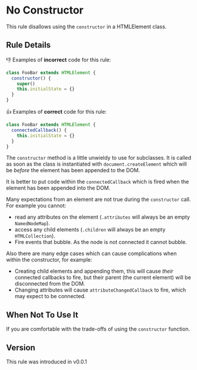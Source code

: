 # No Constructor

This rule disallows using the `constructor` in a HTMLElement class.

## Rule Details

👎 Examples of **incorrect** code for this rule:

```js
class FooBar extends HTMLElement {
  constructor() {
    super()
    this.initialState = {}
  }
}
```

👍 Examples of **correct** code for this rule:

```js
class FooBar extends HTMLElement {
  connectedCallback() {
    this.initialState = {}
  }
}
```

The `constructor` method is a little unwieldy to use for subclasses. It is called as soon as the class is instantiated with `document.createElement` which will be _before_ the element has been appended to the DOM.

It is better to put code within the `connectedCallback` which is fired when the element has been appended into the DOM.

Many expectations from an element are not true during the `constructor` call. For example you cannot:

 - read any attributes on the element (`.attributes` will always be an empty `NamedNodeMap`).
 - access any child elements (`.children` will always be an empty `HTMLCollection`).
 - Fire events that bubble. As the node is not connected it cannot bubble.

Also there are many edge cases which can cause complications when within the constructor, for example:

 - Creating child elements and appending them, this will cause _their_ connected callbacks to fire, but their parent (the current element) will be disconnected from the DOM.
 - Changing attributes will cause `attributeChangedCallback` to fire, which may expect to be connected.

## When Not To Use It

If you are comfortable with the trade-offs of using the `constructor` function.

## Version

This rule was introduced in v0.0.1
